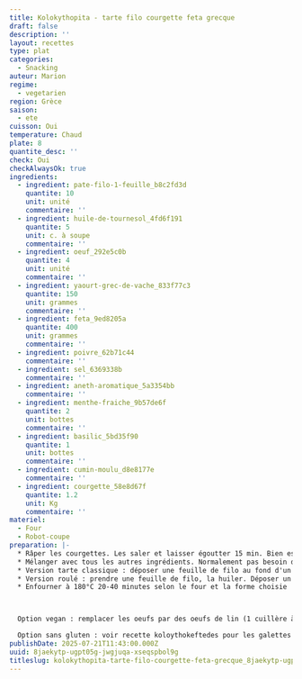 ```yaml
---
title: Kolokythopita - tarte filo courgette feta grecque
draft: false
description: ''
layout: recettes
type: plat
categories:
  - Snacking
auteur: Marion
regime:
  - vegetarien
region: Grèce
saison:
  - ete
cuisson: Oui
temperature: Chaud
plate: 8
quantite_desc: ''
check: Oui
checkAlwaysOk: true
ingredients:
  - ingredient: pate-filo-1-feuille_b8c2fd3d
    quantite: 10
    unit: unité
    commentaire: ''
  - ingredient: huile-de-tournesol_4fd6f191
    quantite: 5
    unit: c. à soupe
    commentaire: ''
  - ingredient: oeuf_292e5c0b
    quantite: 4
    unit: unité
    commentaire: ''
  - ingredient: yaourt-grec-de-vache_833f77c3
    quantite: 150
    unit: grammes
    commentaire: ''
  - ingredient: feta_9ed8205a
    quantite: 400
    unit: grammes
    commentaire: ''
  - ingredient: poivre_62b71c44
    commentaire: ''
  - ingredient: sel_6369338b
    commentaire: ''
  - ingredient: aneth-aromatique_5a3354bb
    commentaire: ''
  - ingredient: menthe-fraiche_9b57de6f
    quantite: 2
    unit: bottes
    commentaire: ''
  - ingredient: basilic_5bd35f90
    quantite: 1
    unit: bottes
    commentaire: ''
  - ingredient: cumin-moulu_d8e8177e
    commentaire: ''
  - ingredient: courgette_58e8d67f
    quantite: 1.2
    unit: Kg
    commentaire: ''
materiel:
  - Four
  - Robot-coupe
preparation: |-
  * Râper les courgettes. Les saler et laisser égoutter 15 min. Bien essorer les courgettes râpées avec l'aide d'un torchon.
  * Mélanger avec tous les autres ingrédients. Normalement pas besoin de re saler, la feta sale  beaucoup et les courgettes sont salées par la première étape.
  * Version tarte classique : déposer une feuille de filo au fond d'un plat suffisamment grand pour contenir toute la farce. Huiler la feuille, puis en mettre une autre et la huiler, etc (déposer comme ça la moitié des feuilles). Mettre toute la farce et la tasser un peu. Mettre l'autre moitié des feuilles par dessus en huilant. Précouper avant d'enfourner pour une découpe facile)
  * Version roulé : prendre une feuille de filo, la huiler. Déposer un boudin de farce dedans et rouler le boudin puis l'enrouler sur lui-même (style borek escargot)
  * Enfourner à 180°C 20-40 minutes selon le four et la forme choisie



  Option vegan : remplacer les oeufs par des oeufs de lin (1 cuillère à soupe de lin moulu pour 2,5 CS d'eau tiède, attendre 10min) ou essayer avec de la farine de pois chiche; la feta par du yaourt de soja (en mettre moins); saler plus.

  Option sans gluten : voir recette koloythokeftedes pour les galettes où on peut remplacer la farine par de la farine sans gluten
publishDate: 2025-07-21T11:43:00.000Z
uuid: 8jaekytp-ugpt05g-jwgjuqa-xseqspbol9g
titleslug: kolokythopita-tarte-filo-courgette-feta-grecque_8jaekytp-ugpt05g-jwgjuqa-xseqspbol9g
---
```


